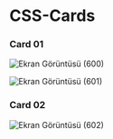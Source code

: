 # CSS-Cards

### Card 01

![Ekran Görüntüsü (600)](https://user-images.githubusercontent.com/74673470/191100155-c1e60d8c-69c0-4a1e-bfe4-94f6d3affd81.png)

![Ekran Görüntüsü (601)](https://user-images.githubusercontent.com/74673470/191100135-79007187-f53d-4d92-b0a7-90d2fa640eff.png)



### Card 02

![Ekran Görüntüsü (602)](https://user-images.githubusercontent.com/74673470/191100140-672aa59b-a5c9-4949-a912-cc69e3981287.png)
